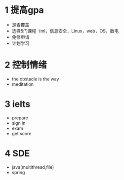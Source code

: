 # 1 提高gpa
- 是否覆盖
- 选择5门课程（ml，信息安全，Linux，web，OS，数电
- 免修申请
- 计划学习

# 2 控制情绪
- the obstacle is the way
- meditation

# 3 ielts
- prepare
- sign in
- exam
- get score

# 4 SDE
- java(multithread,file)
- spring